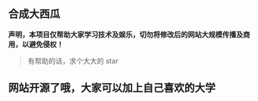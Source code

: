 ## 合成大西瓜

**声明，本项目仅帮助大家学习技术及娱乐，切勿将修改后的网站大规模传播及商用，以避免侵权！**

> 有帮助的话，求个大大的 star

##  网站开源了哦，大家可以加上自己喜欢的大学
